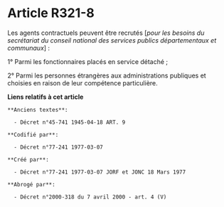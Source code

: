 # Article R321-8

Les agents contractuels peuvent être recrutés [*pour les besoins du secrétariat du conseil national des services publics
départementaux et communaux*] :

1° Parmi les fonctionnaires placés en service détaché ;

2° Parmi les personnes étrangères aux administrations publiques et choisies en raison de leur compétence particulière.

**Liens relatifs à cet article**

	**Anciens textes**:

	  - Décret n°45-741 1945-04-18 ART. 9

	**Codifié par**:

	  - Décret n°77-241 1977-03-07

	**Créé par**:

	  - Décret n°77-241 1977-03-07 JORF et JONC 18 Mars 1977

	**Abrogé par**:

	  - Décret n°2000-318 du 7 avril 2000 - art. 4 (V)
